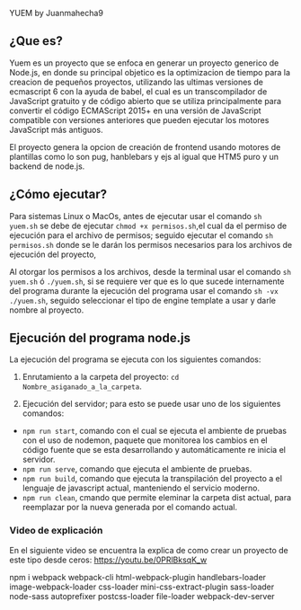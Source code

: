 YUEM by Juanmahecha9

  
## ¿Que es?

Yuem es un proyecto que se enfoca en generar un proyecto generico de Node.js, en donde su principal objetico es la optimizacion de tiempo para la creacion de pequeños proyectos, utilizando las ultimas versiones de ecmascript 6 con la ayuda de babel, el cual es un transcompilador de JavaScript gratuito y de código abierto que se utiliza principalmente para convertir el código ECMAScript 2015+ en una versión de JavaScript compatible con versiones anteriores que pueden ejecutar los motores JavaScript más antiguos.

El proyecto genera la opcion de creación de frontend usando motores de plantillas como lo son pug, hanblebars y ejs al igual que HTM5 puro y un backend de node.js.

## ¿Cómo ejecutar?
  

Para sistemas Linux o MacOs, antes de ejecutar usar el comando `sh yuem.sh` se debe de ejecutar `chmod +x permisos.sh`,el cual da el permiso de ejecución para el archivo de permisos; seguido ejecutar el comando `sh permisos.sh` donde se le darán los permisos necesarios para los archivos de ejecución del proyecto,

Al otorgar los permisos a los archivos, desde la terminal usar el comando `sh yuem.sh` ó `./yuem.sh`, si se requiere ver que es lo que sucede internamente del programa durante la ejecución del programa usar el comando `sh -vx ./yuem.sh`, seguido seleccionar el tipo de engine template a usar y darle nombre al proyecto.

  

## Ejecución del programa node.js
  

La ejecución del programa se ejecuta con los siguientes comandos:

1. Enrutamiento a la carpeta del proyecto: `cd Nombre_asiganado_a_la_carpeta`.

2. Ejecución del servidor; para esto se puede usar uno de los siguientes comandos:
- `npm run start`, comando con el cual se ejecuta el ambiente de pruebas con el uso de nodemon, paquete que monitorea los cambios en el código fuente que se esta desarrollando y automáticamente re inicia el servidor.
- `npm run serve`, comando que ejecuta el ambiente de pruebas.
- `npm run build`, comando que ejecuta la transpilación del proyecto a el lenguaje de javascript actual, manteniendo el servicio moderno.
- `npm run clean`, cmando que permite eleminar la carpeta dist actual, para reemplazar por la nueva generada por el comando actual.


### Video de explicación
En el siguiente video se encuentra la explica de como crear un proyecto de este tipo desde ceros:
https://youtu.be/0PRlBksqK_w



npm i webpack webpack-cli html-webpack-plugin handlebars-loader image-webpack-loader css-loader mini-css-extract-plugin sass-loader node-sass autoprefixer postcss-loader file-loader webpack-dev-server
